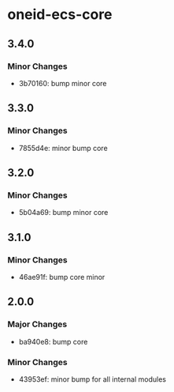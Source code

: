# oneid-ecs-core

## 3.4.0

### Minor Changes

- 3b70160: bump minor core

## 3.3.0

### Minor Changes

- 7855d4e: minor bump core

## 3.2.0

### Minor Changes

- 5b04a69: bump minor core

## 3.1.0

### Minor Changes

- 46ae91f: bump core minor

## 2.0.0

### Major Changes

- ba940e8: bump core

### Minor Changes

- 43953ef: minor bump for all internal modules
